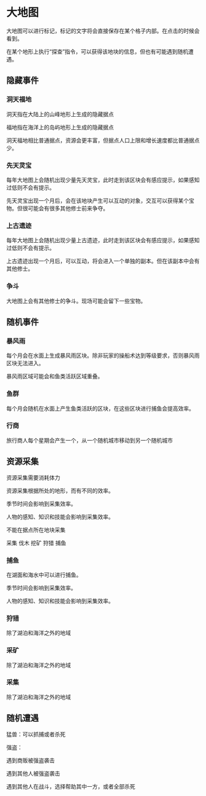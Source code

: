 # 大地图

大地图可以进行标记，标记的文字将会直接保存在某个格子内部。在点击的时候会看到。

在某个地形上执行“探查”指令，可以获得该地块的信息，但也有可能遇到随机遭遇。

## 隐藏事件

### 洞天福地

洞天指在大陆上的山峰地形上生成的隐藏据点

福地指在海洋上的岛屿地形上生成的隐藏据点

洞天福地相比普通据点，资源会更丰富，但据点人口上限和增长速度都比普通据点少。

### 先天灵宝

每年大地图上会随机出现少量先天灵宝，此时走到该区块会有感应提示，如果感知过低则不会有提示。

先天灵宝出现一个月后，会在该地块产生可以互动的对象，交互可以获得某个宝物。但很可能会有很多其他修士前来争夺。

### 上古遗迹

每年大地图上会随机出现少量上古遗迹，此时走到该区块会有感应提示，如果感知过低则不会有提示。

上古遗迹出现一个月后，可以互动，将会进入一个单独的副本。但在该副本中会有其他修士。

### 争斗

大地图上会有其他修士的争斗。现场可能会留下一些宝物。

## 随机事件

### 暴风雨

每个月会在水面上生成暴风雨区块。除非玩家的操船术达到等级要求，否则暴风雨区块无法进入。

暴风雨区域可能会和鱼类活跃区域重叠。

### 鱼群

每个月会随机在水面上产生鱼类活跃的区块，在这些区块进行捕鱼会提高效率。

### 行商

旅行商人每个星期会产生一个，从一个随机城市移动到另一个随机城市

## 资源采集

资源采集需要消耗体力

资源采集根据所处的地形，而有不同的效率。

季节时间会影响到采集效率。

人物的感知、知识和技能会影响到采集效率。

不能在据点所在地块采集

采集
伐木
挖矿
狩猎
捕鱼

### 捕鱼

在湖面和海水中可以进行捕鱼。

季节时间会影响到采集效率。

人物的感知、知识和技能会影响到采集效率。

### 狩猎

除了湖泊和海洋之外的地域

### 采矿

除了湖泊和海洋之外的地域

### 采集

除了湖泊和海洋之外的地域

## 随机遭遇

猛兽：可以抓捕或者杀死

强盗：

遇到商贩被强盗袭击

遇到其他人被强盗袭击

遇到其他人在战斗，选择帮助其中一方，或者全部杀死
